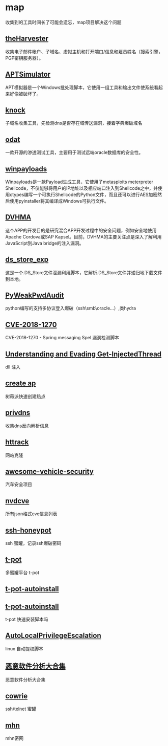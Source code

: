 # map

收集到的工具时间长了可能会遗忘，map项目解决这个问题

## [theHarvester](https://github.com/laramies/theHarvester.git)

收集电子邮件帐户、子域名、虚拟主机和打开端口/信息和雇员姓名（搜索引擎，PGP密钥服务器）。

## [APTSimulator](https://github.com/NextronSystems/APTSimulator)

APT模拟器是一个Windows批处理脚本，它使用一组工具和输出文件使系统看起来好像被破坏了。

## [knock](https://github.com/guelfoweb/knock)

子域名收集工具，先检测dns是否存在域传送漏洞，接着字典爆破域名

## [odat](https://github.com/quentinhardy/odat)

一款开源的渗透测试工具，主要用于测试远端oracle数据库的安全性。

## [winpayloads](https://github.com/nccgroup/winpayloads)

Winpayloads是一款Payload生成工具，它使用了metasploits meterpreter Shellcode，不仅能够将用户的IP地址以及相应端口注入到Shellcode之中，并使用ctypes编写一个可执行Shellcode的Python文件，而且还可以进行AES加密然后使用pyinstaller将其编译成Windows可执行文件。

## [DVHMA](https://github.com/logicalhacking/DVHMA)

这个APP的开发目的是研究混合APP开发过程中的安全问题，例如安全地使用Apache Cordova或SAP Kapsel。目前，DVHMA的主要关注点是深入了解利用JavaScript到Java bridge的注入漏洞。

## [ds_store_exp](https://github.com/lijiejie/ds_store_exp)

这是一个.DS_Store文件泄漏利用脚本，它解析.DS_Store文件并递归地下载文件到本地。

## [PyWeakPwdAudit](https://github.com/penoxcn/PyWeakPwdAudit)

python编写的支持多协议登入爆破（ssh\smb\oracle...）,类hydra

## [CVE-2018-1270](https://github.com/CaledoniaProject/CVE-2018-1270)

CVE-2018-1270 - Spring messaging Spel 漏洞检测脚本 

## [Understanding and Evading Get-InjectedThread](https://blog.xpnsec.com/undersanding-and-evading-get-injectedthread/)

dll 注入

## [create ap](https://github.com/oblique/create_ap)

树莓派快速创建热点

## [privdns](https://github.com/mhelwig/privdns)
收集dns反向解析信息

## [httrack](https://github.com/xroche/httrack)
网站克隆

## [awesome-vehicle-security](https://github.com/jaredthecoder/awesome-vehicle-security)
汽车安全项目

## [nvdcve](https://github.com/olbat/nvdcve)
所有json格式cve信息列表

## [ssh-honeypot](https://github.com/droberson/ssh-honeypot)
ssh 蜜罐，记录ssh爆破密码

## [t-pot](https://github.com/dtag-dev-sec/tpotce)
多蜜罐平台 t-pot

## [t-pot-autoinstall](https://github.com/dtag-dev-sec/t-pot-autoinstall)
## [t-pot-autoinstall](https://github.com/n3uz/t-pot-autoinstall)
t-pot 快速安装脚本吗

## [AutoLocalPrivilegeEscalation](https://github.com/ngalongc/AutoLocalPrivilegeEscalation)
linux 自动提权脚本

## [恶意软件分析大合集](https://github.com/rshipp/awesome-malware-analysis/blob/master/%E6%81%B6%E6%84%8F%E8%BD%AF%E4%BB%B6%E5%88%86%E6%9E%90%E5%A4%A7%E5%90%88%E9%9B%86.md)
恶意软件分析大合集

## [cowrie](https://github.com/micheloosterhof/cowrie)
ssh/telnet 蜜罐


## [mhn](https://github.com/threatstream/mhn)
mhn密网
